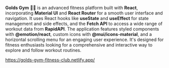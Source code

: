 **Golds Gym** 🏋️‍♂️ is an advanced fitness platform built with **React**, incorporating **Material UI** and **React Router** for a smooth user interface and navigation. It uses React hooks like **useState** and **useEffect** for state management and side effects, and the **Fetch API** to access a wide range of workout data from **RapidAPI**. The application features styled components with **@emotion/react**, custom icons with **@mui/icons-material**, and a horizontal scrolling menu for an engaging user experience. It's designed for fitness enthusiasts looking for a comprehensive and interactive way to explore and follow workout routines.


https://golds-gym-fitness-club.netlify.app/

